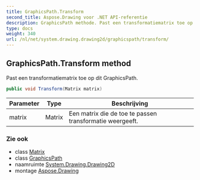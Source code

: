 ```yaml
---
title: GraphicsPath.Transform
second_title: Aspose.Drawing voor .NET API-referentie
description: GraphicsPath methode. Past een transformatiematrix toe op dit GraphicsPath.
type: docs
weight: 340
url: /nl/net/system.drawing.drawing2d/graphicspath/transform/
---
```

## GraphicsPath.Transform method

Past een transformatiematrix toe op dit GraphicsPath.

```csharp
public void Transform(Matrix matrix)
```

| Parameter | Type | Beschrijving |
| --- | --- | --- |
| matrix | Matrix | Een matrix die de toe te passen transformatie weergeeft. |

### Zie ook

* class [Matrix](../../matrix/)
* class [GraphicsPath](../)
* naamruimte [System.Drawing.Drawing2D](../../graphicspath/)
* montage [Aspose.Drawing](../../../)


